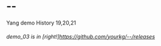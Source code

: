 # --
Yang demo 
History
19,20,21
###### demo_03 is in [right!]https://github.com/yourkg/--/releases
